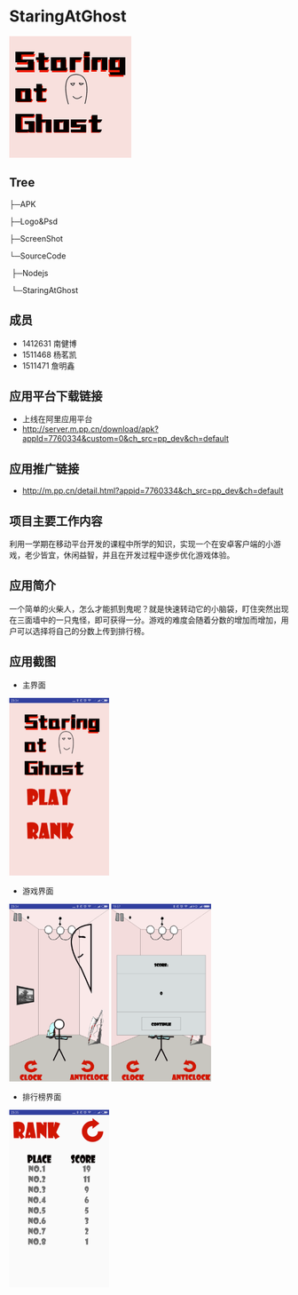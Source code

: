 ﻿# StaringAtGhost

![logo](Logo&Psd/logo_icon.png)

## Tree
├─APK

├─Logo&Psd

├─ScreenShot

└─SourceCode

​    ├─Nodejs

​    └─StaringAtGhost



##  成员
- 1412631 南健博 
- 1511468 杨茗凯 
- 1511471 詹明鑫 

## 应用平台下载链接
- 上线在阿里应用平台
- http://server.m.pp.cn/download/apk?appId=7760334&custom=0&ch_src=pp_dev&ch=default
## 应用推广链接
- http://m.pp.cn/detail.html?appid=7760334&ch_src=pp_dev&ch=default

## 项目主要工作内容
利用一学期在移动平台开发的课程中所学的知识，实现一个在安卓客户端的小游戏，老少皆宜，休闲益智，并且在开发过程中逐步优化游戏体验。

## 应用简介
一个简单的火柴人，怎么才能抓到鬼呢？就是快速转动它的小脑袋，盯住突然出现在三面墙中的一只鬼怪，即可获得一分。游戏的难度会随着分数的增加而增加，用户可以选择将自己的分数上传到排行榜。

## 应用截图
- 主界面
<img src="ScreenShot/Screenshot_2018-06-03-23-34-51-520_com.example.a2.png" width="180" height="320" />
	
- 游戏界面
<img src="ScreenShot/Screenshot_2018-06-03-23-34-55-973_com.example.a2.png" width="180" height="320" />
<img src="ScreenShot/Screenshot_2018-06-05-19-57-55-357_com.example.a2.png" width="180" height="320" />

- 排行榜界面
<img src="ScreenShot/Screenshot_2018-06-03-23-35-02-422_com.example.a2.png" width="180" height="320" />

